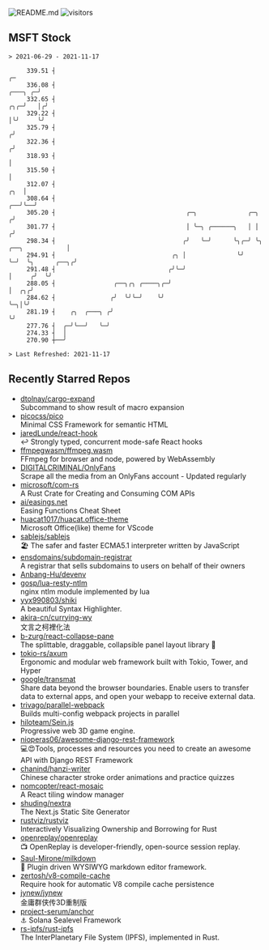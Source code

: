 ![README.md](https://github.com/Gerhut/Gerhut/workflows/README.md/badge.svg)
![visitors](https://visitors.vercel.app/Gerhut/Gerhut?token=8cf69d1f6813d272ef062726b6070c9be4ff72038cfe5a7ded7384a8da65d866)

## MSFT Stock

```
> 2021-06-29 - 2021-11-17

     339.51 ┤                                                                                                 ╭─ 
     336.08 ┤                                                                                         ╭───╮ ╭─╯  
     332.65 ┤                                                                                     ╭╮╭─╯   │╭╯    
     329.22 ┤                                                                                     │╰╯     ╰╯     
     325.79 ┤                                                                                    ╭╯              
     322.36 ┤                                                                                   ╭╯               
     318.93 ┤                                                                                   │                
     315.50 ┤                                                                                   │                
     312.07 ┤                                                                               ╭╮  │                
     308.64 ┤                                                                            ╭──╯╰──╯                
     305.20 ┤                                    ╭─╮              ╭─╮                   ╭╯                       
     301.77 ┤                                    │ ╰─╮ ╭──────╮   │ │                  ╭╯                        
     298.34 ┤                                   ╭╯   ╰─╯      ╰╮╭─╯ ╰╮ ╭──╮            │                         
     294.91 ┤                                ╭╮ │              ╰╯    ╰─╯  ╰╮      ╭──╮╭╯                         
     291.48 ┤                               ╭╯╰─╯                          │     ╭╯  ╰╯                          
     288.05 ┤                ╭──╮╭╮ ╭────╮╭─╯                              │  ╭╮╭╯                               
     284.62 ┤               ╭╯  ╰╯╰─╯    ╰╯                                ╰─╮│╰╯                                
     281.19 ┤    ╭╮  ╭───╮ ╭╯                                                ╰╯                                  
     277.76 ┤  ╭─╯╰──╯   ╰─╯                                                                                     
     274.33 ┤  │                                                                                                 
     270.90 ┼──╯                                                                                                 

> Last Refreshed: 2021-11-17
```

## Recently Starred Repos

- [dtolnay/cargo-expand](https://github.com/dtolnay/cargo-expand)  
  Subcommand to show result of macro expansion
- [picocss/pico](https://github.com/picocss/pico)  
  Minimal CSS Framework for semantic HTML
- [jaredLunde/react-hook](https://github.com/jaredLunde/react-hook)  
  ↩ Strongly typed, concurrent mode-safe React hooks
- [ffmpegwasm/ffmpeg.wasm](https://github.com/ffmpegwasm/ffmpeg.wasm)  
  FFmpeg for browser and node, powered by WebAssembly
- [DIGITALCRIMINAL/OnlyFans](https://github.com/DIGITALCRIMINAL/OnlyFans)  
  Scrape all the media from an OnlyFans account - Updated regularly
- [microsoft/com-rs](https://github.com/microsoft/com-rs)  
  A Rust Crate for Creating and Consuming COM APIs
- [ai/easings.net](https://github.com/ai/easings.net)  
  Easing Functions Cheat Sheet
- [huacat1017/huacat.office-theme](https://github.com/huacat1017/huacat.office-theme)  
  Microsoft Office(like) theme for VScode
- [sablejs/sablejs](https://github.com/sablejs/sablejs)  
  🏖️ The safer and faster ECMA5.1 interpreter written by JavaScript
- [ensdomains/subdomain-registrar](https://github.com/ensdomains/subdomain-registrar)  
  A registrar that sells subdomains to users on behalf of their owners
- [Anbang-Hu/devenv](https://github.com/Anbang-Hu/devenv)  
- [gosp/lua-resty-ntlm](https://github.com/gosp/lua-resty-ntlm)  
  nginx ntlm module implemented by lua
- [yyx990803/shiki](https://github.com/yyx990803/shiki)  
  A beautiful Syntax Highlighter.
- [akira-cn/currying-wy](https://github.com/akira-cn/currying-wy)  
  文言之柯裡化法
- [b-zurg/react-collapse-pane](https://github.com/b-zurg/react-collapse-pane)  
  The splittable, draggable, collapsible panel layout library 🎉
- [tokio-rs/axum](https://github.com/tokio-rs/axum)  
  Ergonomic and modular web framework built with Tokio, Tower, and Hyper
- [google/transmat](https://github.com/google/transmat)  
  Share data beyond the browser boundaries. Enable users to transfer data to external apps, and open your webapp to receive external data.
- [trivago/parallel-webpack](https://github.com/trivago/parallel-webpack)  
  Builds multi-config webpack projects in parallel
- [hiloteam/Sein.js](https://github.com/hiloteam/Sein.js)  
  Progressive web 3D game engine.
- [nioperas06/awesome-django-rest-framework](https://github.com/nioperas06/awesome-django-rest-framework)  
   💻😍Tools, processes and resources you need to create an awesome API with Django REST Framework
- [chanind/hanzi-writer](https://github.com/chanind/hanzi-writer)  
  Chinese character stroke order animations and practice quizzes
- [nomcopter/react-mosaic](https://github.com/nomcopter/react-mosaic)  
  A React tiling window manager
- [shuding/nextra](https://github.com/shuding/nextra)  
  The Next.js Static Site Generator
- [rustviz/rustviz](https://github.com/rustviz/rustviz)  
  Interactively Visualizing Ownership and Borrowing for Rust
- [openreplay/openreplay](https://github.com/openreplay/openreplay)  
  :tv: OpenReplay is developer-friendly, open-source session replay.
- [Saul-Mirone/milkdown](https://github.com/Saul-Mirone/milkdown)  
  🍼 Plugin driven WYSIWYG  markdown editor framework.
- [zertosh/v8-compile-cache](https://github.com/zertosh/v8-compile-cache)  
  Require hook for automatic V8 compile cache persistence
- [jynew/jynew](https://github.com/jynew/jynew)  
  金庸群侠传3D重制版
- [project-serum/anchor](https://github.com/project-serum/anchor)  
  ⚓ Solana Sealevel Framework
- [rs-ipfs/rust-ipfs](https://github.com/rs-ipfs/rust-ipfs)  
  The InterPlanetary File System (IPFS), implemented in Rust.
